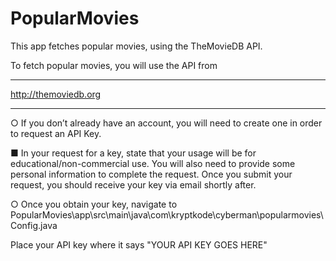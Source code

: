 # PopularMovies
This app fetches popular movies, using the TheMovieDB API.

To fetch popular movies, you will use the API from
___________________________
http://themoviedb.org
___________________________

○ If you don’t already have an account, you will need to
create one in order to request an API Key.

■ In your request for a key, state that your usage
will be for educational/non-commercial use.
You will also need to provide some personal information to complete the request.
Once you submit your request, you should receive your key via email shortly after.

○ Once you obtain your key, navigate to
PopularMovies\app\src\main\java\com\kryptkode\cyberman\popularmovies\Config.java

Place your API key where it says "YOUR API KEY GOES HERE"
